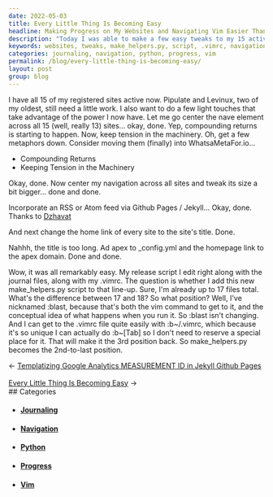 ```yaml
---
date: 2022-05-03
title: Every Little Thing Is Becoming Easy
headline: Making Progress on My Websites and Navigating Vim Easier Than Ever
description: "Today I was able to make a few easy tweaks to my 15 active websites, and I added a make_helpers.py script to my release script. I also figured out how to navigate to my .vimrc file with the command :b~[Tab], and I'm feeling good about the progress I'm making. Read more to find out how I achieved these results."
keywords: websites, tweaks, make_helpers.py, script, .vimrc, navigation, element, RSS, Atom, feed, home link, title, command, returns, progress
categories: journaling, navigation, python, progress, vim
permalink: /blog/every-little-thing-is-becoming-easy/
layout: post
group: blog
---
```



I have all 15 of my registered sites active now. Pipulate and Levinux, two of
my oldest, still need a little work. I also want to do a few light touches that
take advantage of the power I now have. Let me go center the nave element
across all 15 (well, really 13) sites... okay, done. Yep, compounding returns
is starting to happen. Now, keep tension in the machinery. Oh, get a few
metaphors down. Consider moving them (finally) into WhatsaMetaFor.io...

- Compounding Returns
- Keeping Tension in the Machinery

Okay, done. Now center my navigation across all sites and tweak its size a bit
bigger... done and done.

Incorporate an RSS or Atom feed via Github Pages / Jekyll... Okay, done. Thanks
to [Dzhavat](https://dzhavat.github.io/2020/01/19/adding-an-rss-feed-to-github-pages.html)

And next change the home link of every site to the site's title. Done.

Nahhh, the title is too long. Ad apex to \_config.yml and the homepage link to
the apex domain. Done and done.

Wow, it was all remarkably easy. My release script I edit right along with the
journal files, along with my .vimrc. The question is whether I add this new
make_helpers.py script to that line-up. Sure, I'm already up to 17 files total.
What's the difference between 17 and 18? So what position? Well, I've nicknamed
:blast, because that's both the vim command to get to it, and the conceptual
idea of what happens when you run it. So :blast isn't changing. And I can get
to the .vimrc file quite easily with :b~/.vimrc, which because it's so unique I
can actually do :b~[Tab] so I don't need to reserve a special place for it.
That will make it the 3rd position back. So make_helpers.py becomes the
2nd-to-last position.


<div class="arrow-links"><div class="post-nav-prev"><span class="arrow">&larr;&nbsp;</span><a href="/blog/templatizing-google-analytics-measurement-id-in-jekyll-github-pages/">Templatizing Google Analytics MEASUREMENT ID in Jekyll Github Pages</a></div> &nbsp; <div class="post-nav-next"><a href="/blog/every-little-thing-is-becoming-easy/">Every Little Thing Is Becoming Easy</a><span class="arrow">&nbsp;&rarr;</span></div></div>
## Categories

<ul>
<li><h4><a href='/journaling/'>Journaling</a></h4></li>
<li><h4><a href='/navigation/'>Navigation</a></h4></li>
<li><h4><a href='/python/'>Python</a></h4></li>
<li><h4><a href='/progress/'>Progress</a></h4></li>
<li><h4><a href='/vim/'>Vim</a></h4></li></ul>